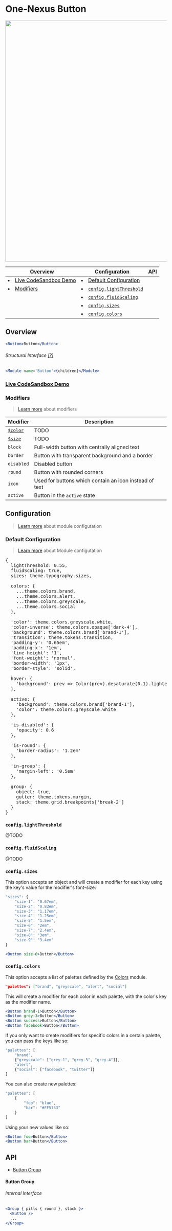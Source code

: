 # One-Nexus Button

<img width="750px" src="http://www.onenexus.io/github/Button.png" />

<table>
  <thead>
    <th><a href="#overview">Overview</a></th>
    <th><a href="#configuration">Configuration</a></th>
    <th><a href="#API">API</a></th>
  </thead>
  <tr>
    <td><li><a href="#TODO">Live CodeSandbox Demo</a></li></td>
    <td><li><a href="#default-configuration">Default Configuration</a></li></td>
    <td></td>
  </tr>
  <tr>
    <td><li><a href="#modifiers">Modifiers</a></li></td>
    <td><li><a href="#configlightthreshold"><code>config.lightThreshold</code></a></li></td>
    <td></td>
  </tr>
  <tr>
    <td></td>
    <td><li><a href="#configfluidscaling"><code>config.fluidScaling</code></a></li></td>
    <td></td>
  </tr>
  <tr>
    <td></td>
    <td><li><a href="#configsizes"><code>config.sizes</code></a></li></td>
    <td></td>
  </tr>
  <tr>
    <td></td>
    <td><li><a href="#configcolors"><code>config.colors</code></a></li></td>
    <td></td>
  </tr>
</table>

## Overview

```jsx
<Button>Button</Button>
```

###### Structural Interface [[?]](#TODO)

```jsx
<Module name='Button'>{children}</Module>
```

### [Live CodeSandbox Demo](#TODO)

### Modifiers

> [Learn more](https://github.com/esr360/One-Nexus/wiki/Modifiers) about modifiers

<table class="table">
  <thead>
    <tr>
      <th>Modifier</th>
      <th>Description</th>
    </tr>
  </thead>
  <tbody>
    <tr>
      <td><a href="#TODO"><code>$color</code></a></td>
      <td>TODO</td>
    </tr>
    <tr>
      <td><a href="#TODO"><code>$size</code></a></td>
      <td>TODO</td>
    </tr>
    <tr>
      <td><code>block</code></td>
      <td>Full-width button with centrally aligned text</td>
    </tr>
    <tr>
      <td><code>border</code></td>
      <td>Button with transparent background and a border</td>
    </tr>
    <tr>
      <td><code>disabled</code></td>
      <td>Disabled button</td>
    </tr>
    <tr>
      <td><code>round</code></td>
      <td>Button with rounded corners</td>
    </tr>
    <tr>
      <td><code>icon</code></td>
      <td>Used for buttons which contain an icon instead of text</td>
    </tr>
    <tr>
      <td><code>active</code></td>
      <td>Button in the <code>active</code> state</td>
    </tr>
  </tbody>
</table>

## Configuration

> [Learn more](https://github.com/esr360/One-Nexus/wiki/Module-Configuration) about module configutation

### Default Configuration

> [Learn more](https://github.com/esr360/One-Nexus/wiki/Module-Configuration) about Module configutation

<pre>
{
  lightThreshold: 0.55,
  fluidScaling: true,
  sizes: theme.typography.sizes,

  colors: {
    ...theme.colors.brand,
    ...theme.colors.alert,
    ...theme.colors.greyscale,
    ...theme.colors.social
  },

  'color': theme.colors.greyscale.white,
  'color-inverse': theme.colors.opaque['dark-4'],
  'background': theme.colors.brand['brand-1'],
  'transition': theme.tokens.transition,
  'padding-y': '0.65em',
  'padding-x': '1em',
  'line-height': '1',
  'font-weight': 'normal',
  'border-width': '1px',
  'border-style': 'solid',

  hover: {
    'background': prev => Color(prev).desaturate(0.1).lighten(0.2)
  },

  active: {
    'background': theme.colors.brand['brand-1'],
    'color': theme.colors.greyscale.white
  },

  'is-disabled': {
    'opacity': 0.6
  },

  'is-round': {
    'border-radius': '1.2em'
  },

  'in-group': {
    'margin-left': '0.5em'
  },

  group: {
    object: true,
    gutter: theme.tokens.margin,
    stack: theme.grid.breakpoints['break-2']
  }
}
</pre>

### `config.lightThreshold`

@TODO

### `config.fluidScaling`

@TODO

### `config.sizes`

This option accepts an object and will create a modifier for each key using the key's value for the modifier's font-size:

```js
"sizes": {
    "size-1": "0.67em",
    "size-2": "0.83em",
    "size-3": "1.17em",
    "size-4": "1.25em",
    "size-5": "1.5em",
    "size-6": "2em",
    "size-7": "2.4em",
    "size-8": "3em",
    "size-9": "3.4em"
}
```

```jsx
<Button size-8>Button</Button>
```

### `config.colors`

This option accepts a list of palettes defined by the [Colors](https://github.com/esr360/One-Nexus/tree/master/src/ui/modules/utilities/colors) module.

```json
"palettes": ["brand", "greyscale", "alert", "social"]
```

This will create a modifier for each color in each palette, with the color's key as the modifier name.

```jsx
<Button brand-1>Button</Button>
<Button grey-3>Button</Button>
<Button success>Button</Button>
<Button facebook>Button</Button>
```

If you only want to create modifiers for specific colors in a certain palette, you can pass the keys like so:

```js
"palettes": [
    "brand", 
    {"greyscale": ["grey-1", "grey-3", "grey-4"]}, 
    "alert", 
    {"social": ["facebook", "twitter"]}
]
```

You can also create new palettes:

```js
"palettes": [
    {
        "foo": "blue", 
        "bar": "#FF5733"
    }
]
```

Using your new values like so:

```jsx
<Button foo>Button</Button>
<Button bar>Button</Button>
```


## API

* [Button Group](#defaultprops)

#### Button Group

###### Internal Interface

```jsx
<Group { pills { round }, stack }>
  <Button />
  ...
</Group>
```